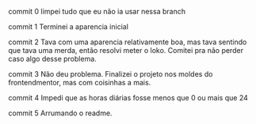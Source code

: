 commit 0
    limpei tudo que eu não ia usar nessa branch

commit 1
    Terminei a aparencia inicial

commit 2 
    Tava com uma aparencia relativamente boa, mas tava sentindo que tava uma merda, então resolvi meter o loko. Comitei pra não perder caso algo desse problema.

commit 3
    Não deu problema. Finalizei o projeto nos moldes do frontendmentor, mas com coisinhas a mais.
    
commit 4
    Impedi que as horas diárias fosse menos que 0 ou mais que 24

commit 5
    Arrumando o readme.
